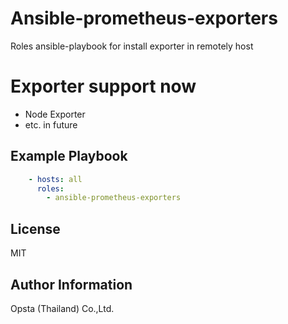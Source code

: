 # Ansible-prometheus-exporters 
Roles ansible-playbook for install exporter in remotely host

# Exporter support now
- Node Exporter
- etc. in future

## Example Playbook
```yaml
    - hosts: all
      roles:
        - ansible-prometheus-exporters
```

## License

MIT

## Author Information

Opsta (Thailand) Co.,Ltd.
